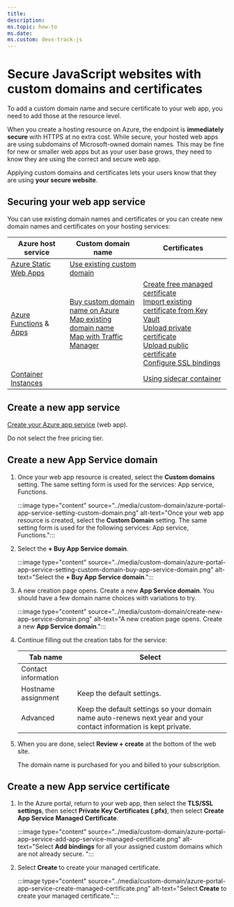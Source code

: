 ```yaml
---
title: 
description:   
ms.topic: how-to
ms.date: 
ms.custom: devx-track-js
---
```


# Secure JavaScript websites with custom domains and certificates

To add a custom domain name and secure certificate to your web app, you need to add those at the resource level. 

When you create a hosting resource on Azure, the endpoint is **immediately secure** with HTTPS at no extra cost. While secure, your hosted web apps are using subdomains of Microsoft-owned domain names. This may be fine for new or smaller web apps but as your user base grows, they need to know they are using the correct and secure web app.

Applying custom domains and certificates lets your users know that they are using **your secure website**. 

## Securing your web app service

You can use existing domain names and certificates or you can create new domain names and certificates on your hosting services:

|Azure host service|Custom domain name| Certificates|
|--|--|--|
|[Azure Static Web Apps](/azure/static-web-apps/)|[Use existing custom domain](/azure/static-web-apps/custom-domain)||
|[Azure Functions](/azure/azure-functions/) & [Apps](/azure/app-service)|[Buy custom domain name on Azure](https://docs.microsoft.com/en-us/azure/app-service/manage-custom-dns-buy-domain)</br>[Map existing domain name](/app-service/app-service-web-tutorial-custom-domain)<br>[Map with Traffic Manager](/azure/app-service/configure-domain-traffic-manager)|[Create free managed certificate](/azure/app-service/configure-ssl-certificate#create-a-free-managed-certificate-preview)</br>[Import existing certificate from Key Vault](/azure/app-service/configure-ssl-certificate#import-a-certificate-from-key-vault)</br>[Upload private certificate](/azure/app-service/configure-ssl-certificate#upload-a-private-certificate)</br>[Upload public certificate](/azure/app-service/configure-ssl-certificate#upload-a-public-certificate)</br>[Configure SSL bindings](/azure/app-service/configure-ssl-bindings)|
|[Container Instances](/azure/container-instances)||[Using sidecar container](/azure/container-instances/container-instances-container-group-ssl)|

## Create a new app service

[Create your Azure app service](https://ms.portal.azure.com/#create/Microsoft.WebSite) (web app). 

Do not select the free pricing tier. 

## Create a new App Service domain

1. Once your web app resource is created, select the **Custom domains** setting. The same setting form is used for the services: App service, Functions.

    :::image type="content" source="../media/custom-domain/azure-portal-app-service-setting-custom-domain.png" alt-text="Once your web app resource is created, select the **Custom Domain** setting. The same setting form is used for the following services: App service, Functions.":::

1. Select the **+ Buy App Service domain**. 

    :::image type="content" source="../media/custom-domain/azure-portal-app-service-setting-custom-domain-buy-app-service-domain.png" alt-text="Select the **+ Buy App Service domain**.":::

1. A new creation page opens. Create a new **App Service domain**. You should have a few domain name choices with variations to try. 

    :::image type="content" source="../media/custom-domain/create-new-app-service-domain.png" alt-text="A new creation page opens. Create a new **App Service domain**.":::

1. Continue filling out the creation tabs for the service:

    |Tab name|Select|
    |--|--|
    |Contact information||
    |Hostname assignment|Keep the default settings.|
    |Advanced|Keep the default settings so your domain name auto-renews next year and your contact information is kept private.|

1. When you are done, select **Review + create** at the bottom of the web site. 

    The domain name is purchased for you and billed to your subscription.

## Create a new App service certificate

1. In the Azure portal, return to your web app, then select the **TLS/SSL settings**, then select **Private Key Certificates (.pfx)**, then select **Create App Service Managed Certificate**.

    :::image type="content" source="../media/custom-domain/azure-portal-app-service-add-app-service-managed-certificate.png" alt-text="Select **Add bindings** for all your assigned custom domains which are not already secure. ":::

1. Select **Create** to create your managed certificate.

    :::image type="content" source="../media/custom-domain/azure-portal-app-service-create-managed-certificate.png" alt-text="Select **Create** to create your managed certificate.":::


